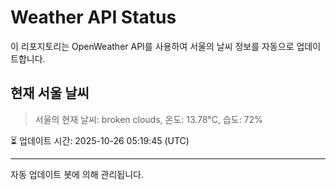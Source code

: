
# Weather API Status

이 리포지토리는 OpenWeather API를 사용하여 서울의 날씨 정보를 자동으로 업데이트합니다.

## 현재 서울 날씨
> 서울의 현재 날씨: broken clouds, 온도: 13.78°C, 습도: 72%

⏳ 업데이트 시간: 2025-10-26 05:19:45 (UTC)

---
자동 업데이트 봇에 의해 관리됩니다.
